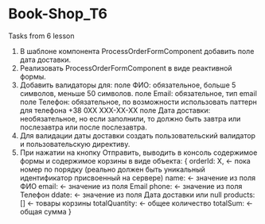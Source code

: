 # Book-Shop_T6
Tasks from 6 lesson

1. В шаблоне компонента ProcessOrderFormComponent добавить поле дата доставки.
2. Реализовать ProcessOrderFormComponent в виде реактивной формы.
3. Добавить валидаторы для:
    поле ФИО: обязательное, больше 5 символов, меньше 50 символов.
    поле Email: обязательное, тип email
    поле Телефон: обязательное, по возможности использовать паттерн для телефона +38 0ХХ ХХХ-ХХ-ХХ
    поле Дата доставки: необязательное, но если заполнили, то должно быть завтра или послезавтра или после послезавтра.
4. Для валидации даты доставки создать пользовательский валидатор и пользовательскую директиву.
5. При нажатии на кнопку Отправить, выводить в консоль содержимое формы и содержимое корзины в виде объекта:
    { orderId: X,    <- пока номер по порядку (реально должен быть уникальный идентификатор присвоенный на сервере)
      name:          <- значение из поля ФИО
      email:         <- значение из поля Email
      phone:         <- значение из поля Телефон
      ddate:         <- значение из поля Дата доставки или null
      products: []   <- товары корзины
      totalQuantity: <- общее количество
      totalSum:      <- общая сумма
    }
